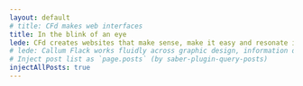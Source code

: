 ```yaml
---
layout: default
# title: CFd makes web interfaces
title: In the blink of an eye
lede: CFd creates websites that make sense, make it easy and resonate immediately. A rare breed of creativity + capability.
# lede: Callum Flack works fluidly across graphic design, information design and frontend code.
# Inject post list as `page.posts` (by saber-plugin-query-posts)
injectAllPosts: true
---
```

